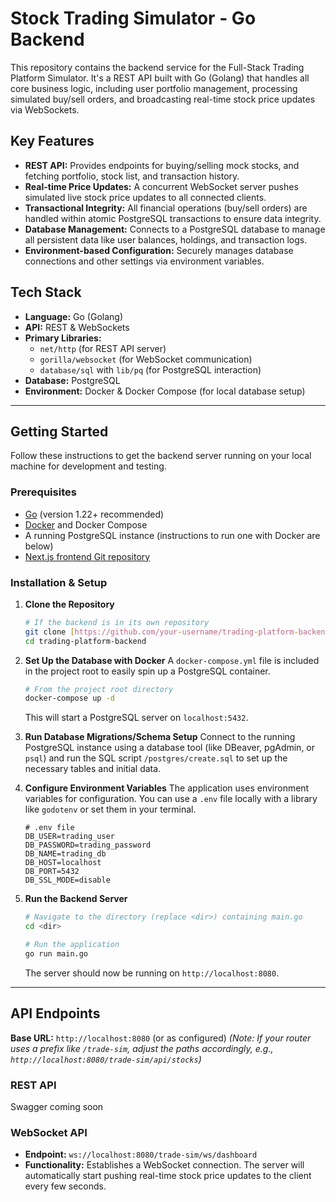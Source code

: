 # Stock Trading Simulator - Go Backend

This repository contains the backend service for the Full-Stack Trading Platform Simulator. It's a REST API built with Go (Golang) that handles all core business logic, including user portfolio management, processing simulated buy/sell orders, and broadcasting real-time stock price updates via WebSockets.

## Key Features

- **REST API:** Provides endpoints for buying/selling mock stocks, and fetching portfolio, stock list, and transaction history.
- **Real-time Price Updates:** A concurrent WebSocket server pushes simulated live stock price updates to all connected clients.
- **Transactional Integrity:** All financial operations (buy/sell orders) are handled within atomic PostgreSQL transactions to ensure data integrity.
- **Database Management:** Connects to a PostgreSQL database to manage all persistent data like user balances, holdings, and transaction logs.
- **Environment-based Configuration:** Securely manages database connections and other settings via environment variables.

## Tech Stack

- **Language:** Go (Golang)
- **API:** REST & WebSockets
- **Primary Libraries:**
  - `net/http` (for REST API server)
  - `gorilla/websocket` (for WebSocket communication)
  - `database/sql` with `lib/pq` (for PostgreSQL interaction)
- **Database:** PostgreSQL
- **Environment:** Docker & Docker Compose (for local database setup)

---

## Getting Started

Follow these instructions to get the backend server running on your local machine for development and testing.

### Prerequisites

- [Go](https://go.dev/dl/) (version 1.22+ recommended)
- [Docker](https://www.docker.com/products/docker-desktop/) and Docker Compose
- A running PostgreSQL instance (instructions to run one with Docker are below)
- [Next.js frontend Git repository](https://github.com/ashutoshDhopte/trading_platform_frontend)

### Installation & Setup

1.  **Clone the Repository**
    ```bash
    # If the backend is in its own repository
    git clone [https://github.com/your-username/trading-platform-backend.git](https://github.com/your-username/trading-platform-backend.git)
    cd trading-platform-backend
    ```

2.  **Set Up the Database with Docker**
    A `docker-compose.yml` file is included in the project root to easily spin up a PostgreSQL container.
    ```bash
    # From the project root directory
    docker-compose up -d
    ```
    This will start a PostgreSQL server on `localhost:5432`.

3.  **Run Database Migrations/Schema Setup**
    Connect to the running PostgreSQL instance using a database tool (like DBeaver, pgAdmin, or `psql`) and run the SQL script `/postgres/create.sql` to set up the necessary tables and initial data.

4.  **Configure Environment Variables**
    The application uses environment variables for configuration. You can use a `.env` file locally with a library like `godotenv` or set them in your terminal.
    ```env
    # .env file
    DB_USER=trading_user
    DB_PASSWORD=trading_password
    DB_NAME=trading_db
    DB_HOST=localhost
    DB_PORT=5432
    DB_SSL_MODE=disable
    ```

5.  **Run the Backend Server**
    ```bash
    # Navigate to the directory (replace <dir>) containing main.go
    cd <dir>
    
    # Run the application
    go run main.go
    ```
    The server should now be running on `http://localhost:8080`.

---

## API Endpoints

**Base URL:** `http://localhost:8080` (or as configured)
*(Note: If your router uses a prefix like `/trade-sim`, adjust the paths accordingly, e.g., `http://localhost:8080/trade-sim/api/stocks`)*

### REST API
  Swagger coming soon


### WebSocket API

-   **Endpoint:** `ws://localhost:8080/trade-sim/ws/dashboard`
-   **Functionality:** Establishes a WebSocket connection. The server will automatically start pushing real-time stock price updates to the client every few seconds.

